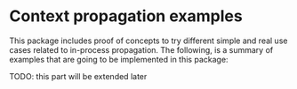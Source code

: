 # Context propagation examples

This package includes proof of concepts to try different simple
and real use cases related to in-process propagation. The following,
is a summary of examples that are going to be implemented in this
package:

TODO: this part will be extended later
